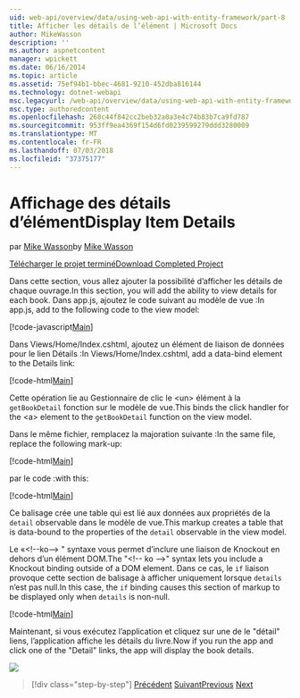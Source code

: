 ```yaml
---
uid: web-api/overview/data/using-web-api-with-entity-framework/part-8
title: Afficher les détails de l’élément | Microsoft Docs
author: MikeWasson
description: ''
ms.author: aspnetcontent
manager: wpickett
ms.date: 06/16/2014
ms.topic: article
ms.assetid: 75ef94b1-bbec-4681-9210-452dba816144
ms.technology: dotnet-webapi
msc.legacyurl: /web-api/overview/data/using-web-api-with-entity-framework/part-8
msc.type: authoredcontent
ms.openlocfilehash: 268c44f842cc2beb32a0a3e4c74b83b7ca9fd787
ms.sourcegitcommit: 953ff9ea4369f154d6fd0239599279ddd3280009
ms.translationtype: MT
ms.contentlocale: fr-FR
ms.lasthandoff: 07/03/2018
ms.locfileid: "37375177"
---
```

<a name="display-item-details"></a><span data-ttu-id="7e9ae-102">Affichage des détails d’élément</span><span class="sxs-lookup"><span data-stu-id="7e9ae-102">Display Item Details</span></span>
====================
<span data-ttu-id="7e9ae-103">par [Mike Wasson](https://github.com/MikeWasson)</span><span class="sxs-lookup"><span data-stu-id="7e9ae-103">by [Mike Wasson](https://github.com/MikeWasson)</span></span>

[<span data-ttu-id="7e9ae-104">Télécharger le projet terminé</span><span class="sxs-lookup"><span data-stu-id="7e9ae-104">Download Completed Project</span></span>](https://github.com/MikeWasson/BookService)

<span data-ttu-id="7e9ae-105">Dans cette section, vous allez ajouter la possibilité d’afficher les détails de chaque ouvrage.</span><span class="sxs-lookup"><span data-stu-id="7e9ae-105">In this section, you will add the ability to view details for each book.</span></span> <span data-ttu-id="7e9ae-106">Dans app.js, ajoutez le code suivant au modèle de vue :</span><span class="sxs-lookup"><span data-stu-id="7e9ae-106">In app.js, add to the following code to the view model:</span></span>

[!code-javascript[Main](part-8/samples/sample1.js)]

<span data-ttu-id="7e9ae-107">Dans Views/Home/Index.cshtml, ajoutez un élément de liaison de données pour le lien Détails :</span><span class="sxs-lookup"><span data-stu-id="7e9ae-107">In Views/Home/Index.cshtml, add a data-bind element to the Details link:</span></span>

[!code-html[Main](part-8/samples/sample2.html?highlight=5)]

<span data-ttu-id="7e9ae-108">Cette opération lie au Gestionnaire de clic le &lt;un&gt; élément à la `getBookDetail` fonction sur le modèle de vue.</span><span class="sxs-lookup"><span data-stu-id="7e9ae-108">This binds the click handler for the &lt;a&gt; element to the `getBookDetail` function on the view model.</span></span>

<span data-ttu-id="7e9ae-109">Dans le même fichier, remplacez la majoration suivante :</span><span class="sxs-lookup"><span data-stu-id="7e9ae-109">In the same file, replace the following mark-up:</span></span>

[!code-html[Main](part-8/samples/sample3.html)]

<span data-ttu-id="7e9ae-110">par le code :</span><span class="sxs-lookup"><span data-stu-id="7e9ae-110">with this:</span></span>

[!code-html[Main](part-8/samples/sample4.html)]

<span data-ttu-id="7e9ae-111">Ce balisage crée une table qui est lié aux données aux propriétés de la `detail` observable dans le modèle de vue.</span><span class="sxs-lookup"><span data-stu-id="7e9ae-111">This markup creates a table that is data-bound to the properties of the `detail` observable in the view model.</span></span>

<span data-ttu-id="7e9ae-112">Le «&lt;!--ko--&gt; &quot; syntaxe vous permet d’inclure une liaison de Knockout en dehors d’un élément DOM.</span><span class="sxs-lookup"><span data-stu-id="7e9ae-112">The "&lt;!-- ko --&gt;&quot; syntax lets you include a Knockout binding outside of a DOM element.</span></span> <span data-ttu-id="7e9ae-113">Dans ce cas, le `if` liaison provoque cette section de balisage à afficher uniquement lorsque `details` n’est pas null.</span><span class="sxs-lookup"><span data-stu-id="7e9ae-113">In this case, the `if` binding causes this section of markup to be displayed only when `details` is non-null.</span></span>

[!code-html[Main](part-8/samples/sample5.html)]

<span data-ttu-id="7e9ae-114">Maintenant, si vous exécutez l’application et cliquez sur une de le &quot;détail&quot; liens, l’application affiche les détails du livre.</span><span class="sxs-lookup"><span data-stu-id="7e9ae-114">Now if you run the app and click one of the &quot;Detail&quot; links, the app will display the book details.</span></span>

[![](part-8/_static/image2.png)](part-8/_static/image1.png)

> [!div class="step-by-step"]
> <span data-ttu-id="7e9ae-115">[Précédent](part-7.md)
> [Suivant](part-9.md)</span><span class="sxs-lookup"><span data-stu-id="7e9ae-115">[Previous](part-7.md)
[Next](part-9.md)</span></span>
